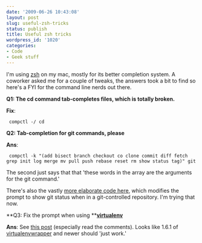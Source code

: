 ```yaml
---
date: '2009-06-26 10:43:08'
layout: post
slug: useful-zsh-tricks
status: publish
title: Useful zsh tricks
wordpress_id: '1020'
categories:
- Code
- Geek stuff
---
```


I'm using [zsh](http://www.zsh.org/) on my mac, mostly for its better completion system. A coworker asked me for a couple of tweaks, the answers took a bit to find so here's a FYI for the command line nerds out there.

**Q1: The cd command tab-completes files, which is totally broken.**

**Fix**:

    
     compctl -/ cd




**Q2: Tab-completion for git commands, please**




**Ans**:

    
     compctl -k "(add bisect branch checkout co clone commit diff fetch grep init log merge mv pull push rebase reset rm show status tag)" git







The second just says that that 'these words in the array are the arguments for the git command.'




There's also the vastly [more elaborate code here](http://wunjo.org/zsh-git/), which modifies the prompt to show git status when in a git-controlled repository. I'm trying that now.










**Q3: Fix the prompt when using **[**virtualenv**](http://pypi.python.org/pypi/virtualenv)




**Ans**: See [this post](http://blog.doughellmann.com/2008/12/virtualenvwrapper-161-even-more-zsh.html) (especially read the comments). Looks like 1.6.1 of [virtualenvwrapper](http://www.doughellmann.com/projects/virtualenvwrapper/) and newer should 'just work.'
